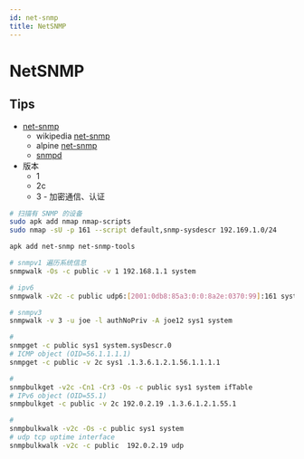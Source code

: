 ```yaml
---
id: net-snmp
title: NetSNMP
---
```


# NetSNMP
## Tips
* [net-snmp](http://www.net-snmp.org)
  * wikipedia [net-snmp](https://en.wikipedia.org/wiki/Net-SNMP) 
  * alpine [net-snmp](https://pkgs.alpinelinux.org/package/edge/main/x86_64/net-snmp)
  * [snmpd](https://wiki.archlinux.org/index.php/Snmpd)
* 版本
  * 1
  * 2c
  * 3 - 加密通信、认证

```bash
# 扫描有 SNMP 的设备
sudo apk add nmap nmap-scripts
sudo nmap -sU -p 161 --script default,snmp-sysdescr 192.169.1.0/24

apk add net-snmp net-snmp-tools

# snmpv1 遍历系统信息
snmpwalk -Os -c public -v 1 192.168.1.1 system

# ipv6
snmpwalk -v2c -c public udp6:[2001:0db8:85a3:0:0:8a2e:0370:99]:161 system

# snmpv3
snmpwalk -v 3 -u joe -l authNoPriv -A joe12 sys1 system

# 
snmpget -c public sys1 system.sysDescr.0
# ICMP object (OID=56.1.1.1.1)
snmpget -c public -v 2c sys1 .1.3.6.1.2.1.56.1.1.1.1

#
snmpbulkget -v2c -Cn1 -Cr3 -Os -c public sys1 system ifTable
# IPv6 object (OID=55.1)
snmpbulkget -c public -v 2c 192.0.2.19 .1.3.6.1.2.1.55.1

#
snmpbulkwalk -v2c -Os -c public sys1 system
# udp tcp uptime interface
snmpbulkwalk -v2c -c public  192.0.2.19 udp
```
